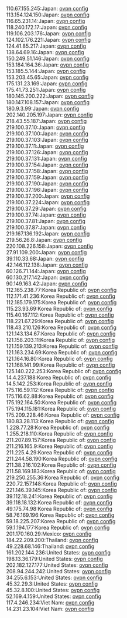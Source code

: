 110.67.155.245:Japan: [ovpn config](vpn/110_67_155_245.ovpn)  
113.154.124.150:Japan: [ovpn config](vpn/113_154_124_150.ovpn)  
116.65.231.14:Japan: [ovpn config](vpn/116_65_231_14.ovpn)  
118.240.172.17:Japan: [ovpn config](vpn/118_240_172_17.ovpn)  
119.106.203.176:Japan: [ovpn config](vpn/119_106_203_176.ovpn)  
124.102.176.221:Japan: [ovpn config](vpn/124_102_176_221.ovpn)  
124.41.85.217:Japan: [ovpn config](vpn/124_41_85_217.ovpn)  
138.64.69.16:Japan: [ovpn config](vpn/138_64_69_16.ovpn)  
150.249.51.146:Japan: [ovpn config](vpn/150_249_51_146.ovpn)  
153.184.164.36:Japan: [ovpn config](vpn/153_184_164_36.ovpn)  
153.185.5.144:Japan: [ovpn config](vpn/153_185_5_144.ovpn)  
153.203.45.65:Japan: [ovpn config](vpn/153_203_45_65.ovpn)  
175.131.23.169:Japan: [ovpn config](vpn/175_131_23_169.ovpn)  
175.41.73.251:Japan: [ovpn config](vpn/175_41_73_251.ovpn)  
180.145.200.222:Japan: [ovpn config](vpn/180_145_200_222.ovpn)  
180.147.108.157:Japan: [ovpn config](vpn/180_147_108_157.ovpn)  
180.9.3.99:Japan: [ovpn config](vpn/180_9_3_99.ovpn)  
202.140.205.197:Japan: [ovpn config](vpn/202_140_205_197.ovpn)  
218.43.55.187:Japan: [ovpn config](vpn/218_43_55_187.ovpn)  
219.100.37.10:Japan: [ovpn config](vpn/219_100_37_10.ovpn)  
219.100.37.100:Japan: [ovpn config](vpn/219_100_37_100.ovpn)  
219.100.37.103:Japan: [ovpn config](vpn/219_100_37_103.ovpn)  
219.100.37.11:Japan: [ovpn config](vpn/219_100_37_11.ovpn)  
219.100.37.126:Japan: [ovpn config](vpn/219_100_37_126.ovpn)  
219.100.37.131:Japan: [ovpn config](vpn/219_100_37_131.ovpn)  
219.100.37.154:Japan: [ovpn config](vpn/219_100_37_154.ovpn)  
219.100.37.158:Japan: [ovpn config](vpn/219_100_37_158.ovpn)  
219.100.37.159:Japan: [ovpn config](vpn/219_100_37_159.ovpn)  
219.100.37.190:Japan: [ovpn config](vpn/219_100_37_190.ovpn)  
219.100.37.196:Japan: [ovpn config](vpn/219_100_37_196.ovpn)  
219.100.37.200:Japan: [ovpn config](vpn/219_100_37_200.ovpn)  
219.100.37.224:Japan: [ovpn config](vpn/219_100_37_224.ovpn)  
219.100.37.29:Japan: [ovpn config](vpn/219_100_37_29.ovpn)  
219.100.37.74:Japan: [ovpn config](vpn/219_100_37_74.ovpn)  
219.100.37.81:Japan: [ovpn config](vpn/219_100_37_81.ovpn)  
219.100.37.87:Japan: [ovpn config](vpn/219_100_37_87.ovpn)  
219.167.136.192:Japan: [ovpn config](vpn/219_167_136_192.ovpn)  
219.56.26.8:Japan: [ovpn config](vpn/219_56_26_8.ovpn)  
220.108.226.158:Japan: [ovpn config](vpn/220_108_226_158.ovpn)  
27.91.109.200:Japan: [ovpn config](vpn/27_91_109_200.ovpn)  
39.110.33.68:Japan: [ovpn config](vpn/39_110_33_68.ovpn)  
42.146.112.138:Japan: [ovpn config](vpn/42_146_112_138.ovpn)  
60.126.71.144:Japan: [ovpn config](vpn/60_126_71_144.ovpn)  
60.130.217.142:Japan: [ovpn config](vpn/60_130_217_142.ovpn)  
90.149.163.42:Japan: [ovpn config](vpn/90_149_163_42.ovpn)  
112.165.238.77:Korea Republic of: [ovpn config](vpn/112_165_238_77.ovpn)  
112.171.41.236:Korea Republic of: [ovpn config](vpn/112_171_41_236.ovpn)  
112.185.179.175:Korea Republic of: [ovpn config](vpn/112_185_179_175.ovpn)  
115.23.93.69:Korea Republic of: [ovpn config](vpn/115_23_93_69.ovpn)  
115.40.167.112:Korea Republic of: [ovpn config](vpn/115_40_167_112.ovpn)  
118.221.67.29:Korea Republic of: [ovpn config](vpn/118_221_67_29.ovpn)  
118.43.210.126:Korea Republic of: [ovpn config](vpn/118_43_210_126.ovpn)  
121.143.134.67:Korea Republic of: [ovpn config](vpn/121_143_134_67.ovpn)  
121.158.203.11:Korea Republic of: [ovpn config](vpn/121_158_203_11.ovpn)  
121.159.139.213:Korea Republic of: [ovpn config](vpn/121_159_139_213.ovpn)  
121.163.234.69:Korea Republic of: [ovpn config](vpn/121_163_234_69.ovpn)  
121.164.16.80:Korea Republic of: [ovpn config](vpn/121_164_16_80.ovpn)  
121.168.141.99:Korea Republic of: [ovpn config](vpn/121_168_141_99.ovpn)  
125.140.222.253:Korea Republic of: [ovpn config](vpn/125_140_222_253.ovpn)  
14.4.237.188:Korea Republic of: [ovpn config](vpn/14_4_237_188.ovpn)  
14.5.142.253:Korea Republic of: [ovpn config](vpn/14_5_142_253.ovpn)  
175.116.59.112:Korea Republic of: [ovpn config](vpn/175_116_59_112.ovpn)  
175.116.62.88:Korea Republic of: [ovpn config](vpn/175_116_62_88.ovpn)  
175.192.164.50:Korea Republic of: [ovpn config](vpn/175_192_164_50.ovpn)  
175.194.115.181:Korea Republic of: [ovpn config](vpn/175_194_115_181.ovpn)  
175.209.228.46:Korea Republic of: [ovpn config](vpn/175_209_228_46.ovpn)  
180.83.28.113:Korea Republic of: [ovpn config](vpn/180_83_28_113.ovpn)  
1.228.77.28:Korea Republic of: [ovpn config](vpn/1_228_77_28.ovpn)  
1.255.218.110:Korea Republic of: [ovpn config](vpn/1_255_218_110.ovpn)  
211.207.89.157:Korea Republic of: [ovpn config](vpn/211_207_89_157.ovpn)  
211.216.165.9:Korea Republic of: [ovpn config](vpn/211_216_165_9.ovpn)  
211.225.4.29:Korea Republic of: [ovpn config](vpn/211_225_4_29.ovpn)  
211.244.58.190:Korea Republic of: [ovpn config](vpn/211_244_58_190.ovpn)  
211.38.216.102:Korea Republic of: [ovpn config](vpn/211_38_216_102.ovpn)  
211.58.169.183:Korea Republic of: [ovpn config](vpn/211_58_169_183.ovpn)  
219.250.255.36:Korea Republic of: [ovpn config](vpn/219_250_255_36.ovpn)  
220.72.157.148:Korea Republic of: [ovpn config](vpn/220_72_157_148.ovpn)  
221.146.39.145:Korea Republic of: [ovpn config](vpn/221_146_39_145.ovpn)  
39.112.18.241:Korea Republic of: [ovpn config](vpn/39_112_18_241.ovpn)  
39.118.18.132:Korea Republic of: [ovpn config](vpn/39_118_18_132.ovpn)  
49.175.74.98:Korea Republic of: [ovpn config](vpn/49_175_74_98.ovpn)  
58.76.169.196:Korea Republic of: [ovpn config](vpn/58_76_169_196.ovpn)  
59.18.225.207:Korea Republic of: [ovpn config](vpn/59_18_225_207.ovpn)  
59.1.194.177:Korea Republic of: [ovpn config](vpn/59_1_194_177.ovpn)  
201.170.160.29:Mexico: [ovpn config](vpn/201_170_160_29.ovpn)  
184.22.209.200:Thailand: [ovpn config](vpn/184_22_209_200.ovpn)  
49.228.68.146:Thailand: [ovpn config](vpn/49_228_68_146.ovpn)  
161.202.144.236:United States: [ovpn config](vpn/161_202_144_236.ovpn)  
198.13.36.179:United States: [ovpn config](vpn/198_13_36_179.ovpn)  
202.182.127.177:United States: [ovpn config](vpn/202_182_127_177.ovpn)  
208.94.244.242:United States: [ovpn config](vpn/208_94_244_242.ovpn)  
34.255.6.153:United States: [ovpn config](vpn/34_255_6_153.ovpn)  
45.32.29.3:United States: [ovpn config](vpn/45_32_29_3.ovpn)  
45.32.8.100:United States: [ovpn config](vpn/45_32_8_100.ovpn)  
52.169.4.159:United States: [ovpn config](vpn/52_169_4_159.ovpn)  
117.4.246.234:Viet Nam: [ovpn config](vpn/117_4_246_234.ovpn)  
14.231.23.104:Viet Nam: [ovpn config](vpn/14_231_23_104.ovpn)  
